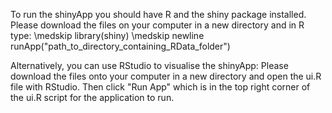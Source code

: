 To run the shinyApp you should have R and the shiny package installed. Please download the files on your computer in a new directory and in R type: 
\medskip library(shiny) 
\medskip newline runApp("path_to_directory_containing_RData_folder")

Alternatively, you can use RStudio to visualise the shinyApp: Please download the files onto your computer in a new directory and open the ui.R file with RStudio. Then click "Run App" which is in the top right corner of the ui.R script for the application to run.
